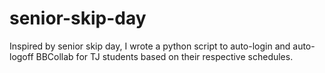 # senior-skip-day
Inspired by senior skip day, I wrote a python script to auto-login and auto-logoff BBCollab for TJ students based on their respective schedules.
